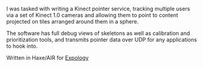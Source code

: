 I was tasked with writing a Kinect pointer service, tracking multiple users via a set of Kinect 1.0 cameras and allowing them to point to content projected on tiles arranged around them in a sphere.  

The software has full debug views of skeletons as well as calibration and prioritization tools, and transmits pointer data over UDP for any applications to hook into.  

Written in Haxe/AIR for [Expology](http://www.expology.no)
